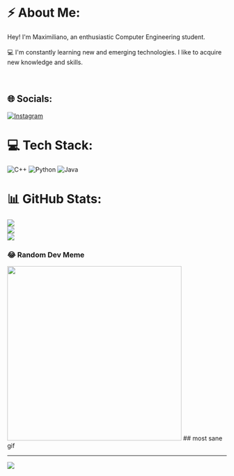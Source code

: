 # ⚡ About Me:
Hey! I'm Maximiliano, an enthusiastic Computer Engineering student.<br><br>💻 I'm constantly learning new and emerging technologies. I like to acquire new knowledge and skills.<br><br><br> 


## 🌐 Socials:
[![Instagram](https://img.shields.io/badge/Instagram-%23E4405F.svg?logo=Instagram&logoColor=white)](https://instagram.com/maxxee._) 

# 💻 Tech Stack:
![C++](https://img.shields.io/badge/c++-%2300599C.svg?style=for-the-badge&logo=c%2B%2B&logoColor=white) ![Python](https://img.shields.io/badge/python-3670A0?style=for-the-badge&logo=python&logoColor=ffdd54) ![Java](https://img.shields.io/badge/java-%23ED8B00.svg?style=for-the-badge&logo=openjdk&logoColor=white)
#  📊 GitHub Stats:
![](https://github-readme-stats.vercel.app/api?username=maxxee1&theme=blue-green&hide_border=false&include_all_commits=true&count_private=false)<br/>
![](https://github-readme-streak-stats.herokuapp.com/?user=maxxee1&theme=blue-green&hide_border=false)<br/>
![](https://github-readme-stats.vercel.app/api/top-langs/?username=maxxee1&theme=blue-green&hide_border=false&include_all_commits=true&count_private=false&layout=compact)

### 😂 Random Dev Meme
<img src='https://randommeme-five.vercel.app/' style="height: 400px;"/>
## most sane gif


---
[![](https://visitcount.itsvg.in/api?id=maxxee1&icon=7&color=10)](https://visitcount.itsvg.in)

<!-- Proudly created with GPRM ( https://gprm.itsvg.in ) -->

